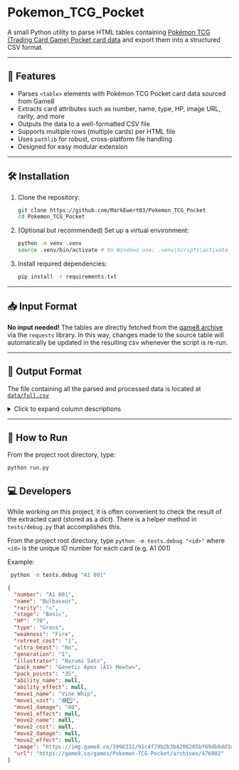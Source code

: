 # Pokemon_TCG_Pocket

A small Python utility to parse HTML tables containing [Pokémon TCG (Trading Card Game) Pocket card data](https://game8.co/games/Pokemon-TCG-Pocket/archives/482685) and export them into a structured CSV format.

---

## 🚀 Features

- Parses `<table>` elements with Pokémon TCG Pocket card data sourced from Game8
- Extracts card attributes such as number, name, type, HP, image URL, rarity, and more
- Outputs the data to a well-formatted CSV file
- Supports multiple rows (multiple cards) per HTML file
- Uses `pathlib` for robust, cross-platform file handling
- Designed for easy modular extension

---

## 🛠️ Installation

1. Clone the repository:
   ```bash
   git clone https://github.com/MarkEwert03/Pokemon_TCG_Pocket
   cd Pokemon_TCG_Pocket
   ```

2. (Optional but recommended) Set up a virtual environment:
   ```bash
   python -m venv .venv
   source .venv/bin/activate # On Windows use: .venv\Scripts\activate
   ```

3. Install required dependencies:
   ```bash
   pip install -r requirements.txt
   ```
---

## 📥 Input Format
**No input needed!** The tables are directly fetched from the [game8 archive](https://game8.co/games/Pokemon-TCG-Pocket/archives/482685) via the `requests` library.
In this way, changes made to the source table will automatically be updated in the resulting csv whenever the script is re-run.

---

## 🧾 Output Format
The file containing all the parsed and processed data is located at [`data/full.csv`](https://github.com/MarkEwert03/Pokemon_TCG_Pocket/blob/main/data/full.csv)

<details>
<summary>Click to expand column descriptions</summary>

Columns include:
- `number`
  - The card’s unique identifier combining set and index.
  - Examples: "A1 001", "A2b 107", "P-A 034"
- `name`
  - The full name of the Pokémon or trainer.
  - Examples: "Bulbasaur", "Gengar ex", "Brock", "Rocky Helmet"
- `rarity`
  - Visual rarity denoted by a series of symbols
  - Examples: "◇", "☆☆☆", "♛", "✸✸"
- `stage`
  - Evolutionary stage of Pokémon
  - Examples: "Basic", "Stage 1", "Stage 2"
- `HP`
  - Hit points (health) of the Pokémon card.
  - Examples: "70", "100", "180"
- `type`
  - Pokémon TCG type or trainer card classification.
  - Examples: "Grass", "Colorless", "Supporter", "Item"
- `weakness`
  - The TCG type this Pokémon is weak against.
  - Examples: "Fire", "Lightning", "Darkness"
- `retreat_cost`
  - Number of energy symbols needed to retreat the Pokémon.
  - Examples: "1", "4"
- `ultra_beast`
  - Whether the card is classified as an Ultra Beast.
  - Examples: "No", "Yes"
- `generation`
  - The mainline game generation the Pokémon originates from.
  - Examples: "1", "5", "9"
- `illustrator`
  - The name of the card's illustrator.
  - Examples: "Narumi Sato", "HYOGONOSUKE", "0313"
- `pack_name`
  - The name of the pack in which the card appears.
  - Examples: "Genetic Apex (A1) Mewtwo", "Space-Time Smackdown (A2) Any", "Promo Promo-A"
- `pack_points`
  - The number of pack points required to exchange for this card.
  - Examples: "35", "500", "2500"
- `ability_name`
  - The name of the Pokémon's ability (if the card has one).
  - Examples: "Powder Heal", "CHECK", "Rough Skin"
- `ability_effect`
  - Description of the ability's effect. Also used to store Trainer card text.
  - Examples: "Once during your turn, you may heal 20 damage from each of your Pokémon.", "Draw 2 cards."
- `move1_name`
  - The name of the first move.
  - Examples: "Vine Whip", "Bite", "Double-Edge"
- `move1_cost`
  - The energy required to perform the first move (emoji format).
  - Examples: "🟢*️⃣", "🔵🟡", "🟤"
- `move1_damage`
  - The damage dealt by the first move.
  - Examples: "40", "10+", "50x"
- `move1_effect`
  - The description of additional effects text for the first move (if any).
  - Examples: "Heal 30 damage from this Pokémon.", "Flip 2 coins. This attack does 30 more damage for each heads."
- `move2_name`
  - Name of the second move (if present). If an ability was present, the move info appears here.
  - Example: "Crimson Storm"
- `move2_cost`
  - The energy required to perform the second move.
  - Example: "🔴🔴*️⃣ *️⃣"
- `move2_damage`
  - The damage dealt by the second move.
  - Example: "200"
- `move2_effect`
  - The description of additional effects for the second move.
  - Example: "Discard 2 Fire Energy from this Pokémon."
- `image`
  - URL to the full-size image of the card.
  - Example: "https://img.game8.co/3998332/91c4f79b2b3b4206205bf69db8dd3d1e.png/show"
- `url`
  - Link to the card's dedicated page on Game8.
  - Example: "https://game8.co/games/Pokemon-TCG-Pocket/archives/476002"

</details>

---

## 🧪 How to Run
From the project root directory, type:
   ```bash
   python run.py
   ```

## 💻 Developers
While working on this project, it is often convenient to check the result of the extracted card (stored as a dict). There is a helper method in `tests/debug.py` that accomplishes this.

From the project root directory, type `python -m tests.debug "<id>"` where `<id>` is the unique ID number for each card (e.g. A1 001)

Example:
   ```bash
    python -m tests.debug "A1 001"
   ```
   ```json
   {
     "number": "A1 001",
     "name": "Bulbasaur",
     "rarity": "◇",
     "stage": "Basic",
     "HP": "70",
     "type": "Grass",
     "weakness": "Fire",
     "retreat_cost": "1",
     "ultra_beast": "No",
     "generation": "1",
     "illustrator": "Narumi Sato",
     "pack_name": "Genetic Apex (A1) Mewtwo",
     "pack_points": "35",
     "ability_name": null,
     "ability_effect": null,
     "move1_name": "Vine Whip",
     "move1_cost": "🟢*️⃣",
     "move1_damage": "40",
     "move1_effect": null,
     "move2_name": null,
     "move2_cost": null,
     "move2_damage": null,
     "move2_effect": null,
     "image": "https://img.game8.co/3998332/91c4f79b2b3b4206205bf69db8dd3d1e.png/show",
     "url": "https://game8.co/games/Pokemon-TCG-Pocket/archives/476002"
   }
   ```

